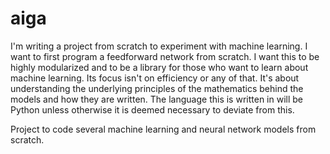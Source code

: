 # aiga

I'm writing a project from scratch to experiment with machine learning. I want to first program a feedforward network from scratch. I want this to be highly modularized and to be a library for those who want to learn about machine learning. Its focus isn't on efficiency or any of that. It's about understanding the underlying principles of the mathematics behind the models and how they are written. The language this is written in will be Python unless otherwise it is deemed necessary to deviate from this. 

Project to code several machine learning and neural network models from scratch. 
